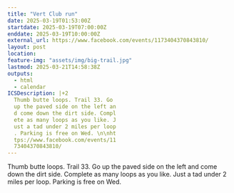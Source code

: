 ```yaml
---
title: "Vert Club run"
date: 2025-03-19T01:53:00Z
startdate: 2025-03-19T07:00:00Z
enddate: 2025-03-19T10:00:00Z
external_url: https://www.facebook.com/events/1173404370843810/
layout: post
location: 
feature-img: "assets/img/big-trail.jpg"
lastmod: 2025-03-21T14:58:38Z
outputs:
  - html
  - calendar
ICSDescription: |+2
  Thumb butte loops. Trail 33. Go   up the paved side on the left an  d come down the dirt side. Compl  ete as many loops as you like. J  ust a tad under 2 miles per loop  . Parking is free on Wed. \n\nht  tps://www.facebook.com/events/11  73404370843810/
---
```


Thumb butte loops. Trail 33. Go up the paved side on the left and come down the dirt side. Complete as many loops as you like. Just a tad under 2 miles per loop. Parking is free on Wed. <br>
  <br>
  
